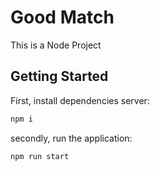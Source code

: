 # Good Match

This is a Node Project

## Getting Started

First, install dependencies server:

```bash
npm i
```

secondly, run the application:

```bash
npm run start
```
